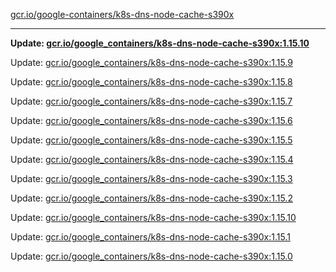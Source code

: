 [gcr.io/google-containers/k8s-dns-node-cache-s390x](https://hub.docker.com/r/cruse/k8s-dns-node-cache-s390x/tags/) 

----
**Update: [gcr.io/google_containers/k8s-dns-node-cache-s390x:1.15.10](https://hub.docker.com/r/cruse/k8s-dns-node-cache-s390x/tags/)**

Update: [gcr.io/google_containers/k8s-dns-node-cache-s390x:1.15.9](https://hub.docker.com/r/cruse/k8s-dns-node-cache-s390x/tags/)

Update: [gcr.io/google_containers/k8s-dns-node-cache-s390x:1.15.8](https://hub.docker.com/r/cruse/k8s-dns-node-cache-s390x/tags/)

Update: [gcr.io/google_containers/k8s-dns-node-cache-s390x:1.15.7](https://hub.docker.com/r/cruse/k8s-dns-node-cache-s390x/tags/)

Update: [gcr.io/google_containers/k8s-dns-node-cache-s390x:1.15.6](https://hub.docker.com/r/cruse/k8s-dns-node-cache-s390x/tags/)

Update: [gcr.io/google_containers/k8s-dns-node-cache-s390x:1.15.5](https://hub.docker.com/r/cruse/k8s-dns-node-cache-s390x/tags/)

Update: [gcr.io/google_containers/k8s-dns-node-cache-s390x:1.15.4](https://hub.docker.com/r/cruse/k8s-dns-node-cache-s390x/tags/)

Update: [gcr.io/google_containers/k8s-dns-node-cache-s390x:1.15.3](https://hub.docker.com/r/cruse/k8s-dns-node-cache-s390x/tags/)

Update: [gcr.io/google_containers/k8s-dns-node-cache-s390x:1.15.2](https://hub.docker.com/r/cruse/k8s-dns-node-cache-s390x/tags/)

Update: [gcr.io/google_containers/k8s-dns-node-cache-s390x:1.15.10](https://hub.docker.com/r/cruse/k8s-dns-node-cache-s390x/tags/)

Update: [gcr.io/google_containers/k8s-dns-node-cache-s390x:1.15.1](https://hub.docker.com/r/cruse/k8s-dns-node-cache-s390x/tags/)

Update: [gcr.io/google_containers/k8s-dns-node-cache-s390x:1.15.0](https://hub.docker.com/r/cruse/k8s-dns-node-cache-s390x/tags/)

